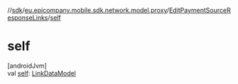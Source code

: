 //[sdk](../../../index.md)/[eu.epicompany.mobile.sdk.network.model.proxy](../index.md)/[EditPaymentSourceResponseLinks](index.md)/[self](self.md)

# self

[androidJvm]\
val [self](self.md): [LinkDataModel](../../eu.epicompany.mobile.android.data.network.model.hypermedia/-link-data-model/index.md)
